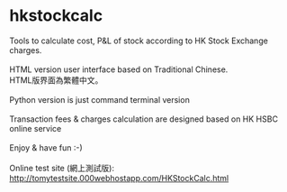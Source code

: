 # hkstockcalc
Tools to calculate cost, P&amp;L of stock according to HK Stock Exchange charges.<br>
<br>
HTML version user interface based on Traditional Chinese.<br>
HTML版界面為繁體中文。<br>
<br>
Python version is just command terminal version<br>
<br>
Transaction fees & charges calculation are designed based on HK HSBC online service<br>
<br>
Enjoy & have fun :-) <br>
<br>
Online test site (網上測試版):<br>
http://tomytestsite.000webhostapp.com/HKStockCalc.html<br>
